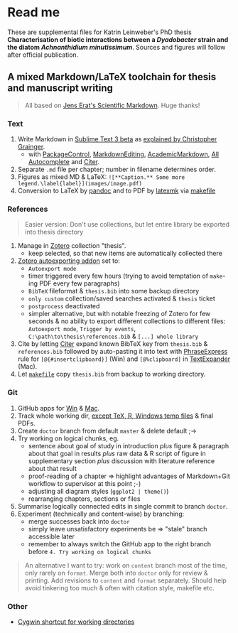 # Read me

These are supplemental files for Katrin Leinweber's PhD thesis __Characterisation of biotic interactions between a *Dyadobacter* strain and the diatom *Achnanthidium minutissimum*__. Sources and figures will follow after official publication. 

## A mixed Markdown/LaTeX toolchain for thesis and manuscript writing

> All based on [Jens Erat's Scientific Markdown](https://github.com/JensErat/scientific-markdown). Huge thanks!

### Text

1. Write Markdown in [Sublime Text 3 beta](https://www.sublimetext.com/3) as [explained by Christopher Grainger](http://blog.cigrainger.com/2014/07/pandoc-markdown.html).
    - with [PackageControl](https://packagecontrol.io/), [MarkdownEditing](https://packagecontrol.io/packages/MarkdownEditing), [AcademicMarkdown](https://packagecontrol.io/packages/AcademicMarkdown), [All Autocomplete](https://packagecontrol.io/packages/All%20Autocomplete) and [Citer](https://packagecontrol.io/packages/Citer).
1. Separate `.md` file per chapter; number in filename determines order.
1. Figures as mixed MD & LaTeX: `![**Caption.** Some more legend.\label{label}](images/image.pdf)`
1. Conversion to LaTeX by [pandoc](http://johnmacfarlane.net/pandoc/) and to PDF by [latexmk](http://users.phys.psu.edu/~collins/software/latexmk-jcc/) via [makefile](makefile)

### References

> Easier version: Don't use collections, but let entire library be exported into thesis directory

1. Manage in [Zotero](https://www.zotero.org/) collection "thesis".
    - keep selected, so that new items are automatically collected there
1. [Zotero autoexporting addon](http://rokdd.de/b/zotero-autoexport/versions) set to:
	- `Autoexport mode`
	- timer triggered every few hours (trying to avoid temptation of `make`-ing PDF every few paragraphs)
	- `BibTeX` fileformat & `thesis.bib` into some backup directory
	- `only custom` collection/saved searches activated & `thesis` ticket
	- `postprocess` deactivated
	- simpler alternative, but with notable freezing of Zotero for few seconds & no ability to export different collections to different files: `Autoexport mode`, `Trigger by events`, `C:\path\to\thesis\references.bib` & `[...] whole library`
1. Cite by letting [Citer](https://github.com/mangecoeur/Citer) expand known BibTeX key from `thesis.bib` & `references.bib` followed by auto-pasting it into text with [PhraseExpress](http://www.phraseexpress.com/index.html) rule for `[@{#insertclipboard}]` (Win) and `[@%clipboard]` in [TextExpander](http://smilesoftware.com/TextExpander/index.html) (Mac).
1. Let [`makefile`](makefile) copy `thesis.bib` from backup to working directory.

### Git

1. GitHub apps for [Win](https://windows.github.com/) & [Mac](https://mac.github.com/).
1. Track whole working dir, [except TeX, R, Windows temp files](https://github.com/github/gitignore/) & final PDFs.
1. Create `doctor` branch from default `master` & delete default ;->
1. Try working on logical chunks, eg.
    - sentence about goal of study in introduction *plus* figure & paragraph about that goal in results *plus* raw data & R script of figure in supplementary section *plus* discussion with literature reference about that result
    - proof-reading of a chapter => highlight advantages of Markdown+Git workflow to supervisor at this point ;-)
    - adjusting all diagram styles (`ggplot2 | theme()`)
    - rearranging chapters, sections or files
1. Summarise logically connected edits in single commit to branch `doctor`.
1. Experiment (technically and content-wise) by branching:
    - merge successes back into `doctor`
    - simply leave unsatisfactory experiments be => "stale" branch accessible later
    - remember to always switch the GitHub app to the right branch before `4. Try working on logical chunks`

> An alternative I want to try: work on `content` branch most of the time, only rarely on `format`. Merge both into `doctor`  only for review & printing. Add revisions to `content` and `format` separately. Should help avoid tinkering too much & often with citation style, makefile etc.

### Other

- [Cygwin shortcut for working directories](http://stackoverflow.com/a/12010346)
